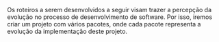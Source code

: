 Os roteiros a serem desenvolvidos a seguir visam trazer a percepção da evolução no processo de desenvolvimento de software. Por isso, iremos criar um projeto com vários pacotes, onde cada pacote representa a evolução da implementação deste projeto.
